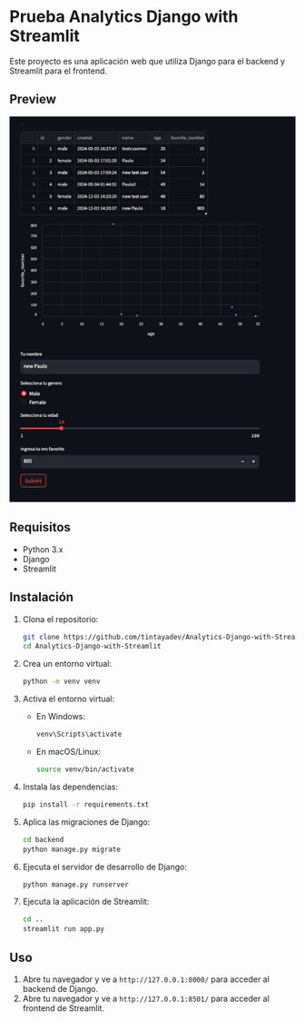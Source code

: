  # Prueba Analytics Django with Streamlit

Este proyecto es una aplicación web que utiliza Django para el backend y Streamlit para el frontend.


## Preview

![Preview](img/preview.png)

## Requisitos

- Python 3.x
- Django
- Streamlit

## Instalación

1. Clona el repositorio:
    ```sh
    git clone https://github.com/tintayadev/Analytics-Django-with-Streamlit
    cd Analytics-Django-with-Streamlit
    ```

2. Crea un entorno virtual:
    ```sh
    python -m venv venv
    ```

3. Activa el entorno virtual:
    - En Windows:
        ```sh
        venv\Scripts\activate
        ```
    - En macOS/Linux:
        ```sh
        source venv/bin/activate
        ```

4. Instala las dependencias:
    ```sh
    pip install -r requirements.txt
    ```

5. Aplica las migraciones de Django:
    ```sh
    cd backend
    python manage.py migrate
    ```

6. Ejecuta el servidor de desarrollo de Django:
    ```sh
    python manage.py runserver
    ```

7. Ejecuta la aplicación de Streamlit:
    ```sh
    cd ..
    streamlit run app.py
    ```

## Uso

1. Abre tu navegador y ve a `http://127.0.0.1:8000/` para acceder al backend de Django.
2. Abre tu navegador y ve a `http://127.0.0.1:8501/` para acceder al frontend de Streamlit.

